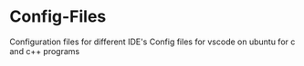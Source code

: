 # Config-Files
Configuration files for different IDE's
Config files for vscode on ubuntu for c and c++ programs
